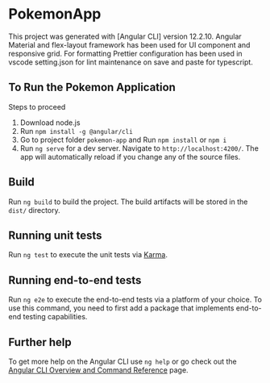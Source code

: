 # PokemonApp

This project was generated with [Angular CLI] version 12.2.10.
Angular Material and flex-layout framework has been used for UI component and responsive grid. For formatting Prettier configuration has been used in vscode setting.json for lint maintenance on save and paste for typescript.

## To Run the Pokemon Application

Steps to proceed

1. Download node.js
2. Run `npm install -g @angular/cli `
3. Go to project folder `pokemon-app` and Run `npm install` or `npm i`
4. Run `ng serve` for a dev server. Navigate to `http://localhost:4200/`. The app will automatically reload if you change any of the source files.

## Build

Run `ng build` to build the project. The build artifacts will be stored in the `dist/` directory.

## Running unit tests

Run `ng test` to execute the unit tests via [Karma](https://karma-runner.github.io).

## Running end-to-end tests

Run `ng e2e` to execute the end-to-end tests via a platform of your choice. To use this command, you need to first add a package that implements end-to-end testing capabilities.

## Further help

To get more help on the Angular CLI use `ng help` or go check out the [Angular CLI Overview and Command Reference](https://angular.io/cli) page.
